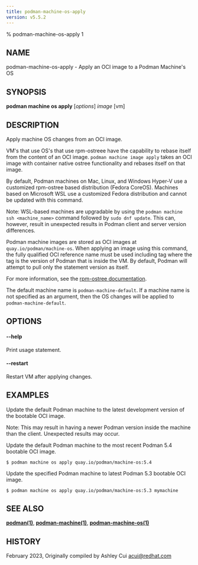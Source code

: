 ```yaml
---
title: podman-machine-os-apply
version: v5.5.2
---
```


% podman-machine-os-apply 1

## NAME
podman\-machine\-os\-apply - Apply an OCI image to a Podman Machine's OS

## SYNOPSIS
**podman machine os apply** [*options*] *image* [vm]

## DESCRIPTION

Apply machine OS changes from an OCI image.

VM's that use OS's that use rpm-ostreee have the capability to rebase itself from the content of an OCI image.
`podman machine image apply` takes an OCI image with container native ostree functionality and rebases itself on that image.

By default, Podman machines on Mac, Linux, and Windows Hyper-V use a customized rpm-ostree based distribution (Fedora CoreOS). Machines based on Microsoft WSL use a
customized Fedora distribution and cannot be updated with this command.

Note: WSL-based machines are upgradable by using the `podman machine ssh <machine_name>` command followed by `sudo dnf update`.  This can, however, result in unexpected results in
Podman client and server version differences.

Podman machine images are stored as OCI images at `quay.io/podman/machine-os`. When applying an image using this
command, the fully qualified OCI reference name must be used including tag where the tag is the
version of Podman that is inside the VM. By default, Podman will attempt to pull only the statement
version as itself.

For more information, see the [rpm-ostree documentation](https://coreos.github.io/rpm-ostree/container/).

The default machine name is `podman-machine-default`. If a machine name is not specified as an argument,
then the OS changes will be applied to `podman-machine-default`.

## OPTIONS

#### **--help**

Print usage statement.

#### **--restart**

Restart VM after applying changes.

## EXAMPLES

Update the default Podman machine to the latest development version of the
bootable OCI image.

Note: This may result in having a newer Podman version inside the machine
than the client.  Unexpected results may occur.

Update the default Podman machine to the most recent Podman 5.4 bootable
OCI image.
```
$ podman machine os apply quay.io/podman/machine-os:5.4
```

Update the specified Podman machine to latest Podman 5.3 bootable OCI image.
```
$ podman machine os apply quay.io/podman/machine-os:5.3 mymachine
```

## SEE ALSO
**[podman(1)](podman.1.md)**, **[podman-machine(1)](podman-machine.1.md)**, **[podman-machine-os(1)](podman-machine-os.1.md)**

## HISTORY
February 2023, Originally compiled by Ashley Cui <acui@redhat.com>
